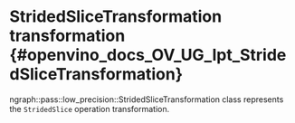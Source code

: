# StridedSliceTransformation transformation {#openvino_docs_OV_UG_lpt_StridedSliceTransformation}

ngraph::pass::low_precision::StridedSliceTransformation class represents the `StridedSlice` operation transformation.
